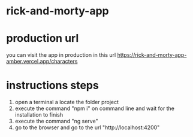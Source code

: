# rick-and-morty-app

# production url

you can visit the app in production in this url https://rick-and-morty-app-amber.vercel.app/characters

# instructions steps
1. open a terminal a locate the folder project
2. execute the command "npm i" on command line and wait for the installation to finish
3. execute the command "ng serve"
4. go to the browser and go to the url "http://localhost:4200"


